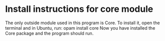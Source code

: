 # Install instructions for core module

The only outside module used in this program is Core. To install it, open the 
terminal and in Ubuntu, run:
    opam install core
Now you have installed the Core package and the program should run.